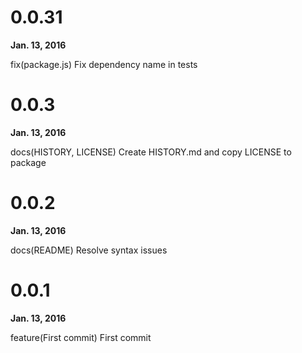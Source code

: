 # 0.0.31

**Jan. 13, 2016**

fix(package.js) Fix dependency name in tests


# 0.0.3

**Jan. 13, 2016**

docs(HISTORY, LICENSE) Create HISTORY.md and copy LICENSE to package


# 0.0.2

**Jan. 13, 2016**

docs(README) Resolve syntax issues


# 0.0.1

**Jan. 13, 2016**

feature(First commit) First commit